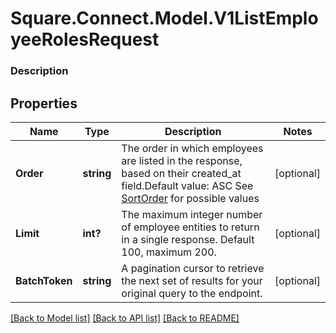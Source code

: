 # Square.Connect.Model.V1ListEmployeeRolesRequest

### Description



## Properties

Name | Type | Description | Notes
------------ | ------------- | ------------- | -------------
**Order** | **string** | The order in which employees are listed in the response, based on their created_at field.Default value: ASC See [SortOrder](#type-sortorder) for possible values | [optional] 
**Limit** | **int?** | The maximum integer number of employee entities to return in a single response. Default 100, maximum 200. | [optional] 
**BatchToken** | **string** | A pagination cursor to retrieve the next set of results for your original query to the endpoint. | [optional] 



[[Back to Model list]](../README.md#documentation-for-models) [[Back to API list]](../README.md#documentation-for-api-endpoints) [[Back to README]](../README.md)

